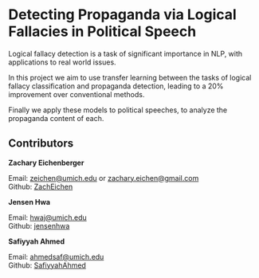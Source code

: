 # Detecting Propaganda via Logical Fallacies in Political Speech

Logical fallacy detection is a task of significant importance in NLP, with applications to real world issues. 

In this project we aim to use transfer learning between the tasks of logical fallacy classification and propaganda detection, leading to a 20% improvement over conventional methods. 

Finally we apply these models to political speeches, to analyze the propaganda content of each. 


## Contributors

**Zachary Eichenberger**

Email: zeichen@umich.edu or zachary.eichen@gmail.com  
Github: [ZachEichen](https://github.com/ZachEichen/)



**Jensen Hwa** 

Email: hwaj@umich.edu  
Github: [jensenhwa](https://github.com/jensenhwa)


**Safiyyah Ahmed**

Email: ahmedsaf@umich.edu  
Github: [SafiyyahAhmed](https://github.com/SafiyyahAhmed)
